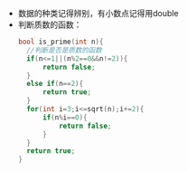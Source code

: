 + 数据的种类记得辨别，有小数点记得用double
+ 判断质数的函数：
  ```cpp
  bool is_prime(int n){
    //判断是否是质数的函数
    if(n<=1||(n%2==0&&n!=2)){
        return false;
    }
    else if(n==2){
        return true;
    }
    for(int i=3;i<=sqrt(n);i+=2){
        if(n%i==0){
            return false;
        }
    }
    return true;
  }
```
